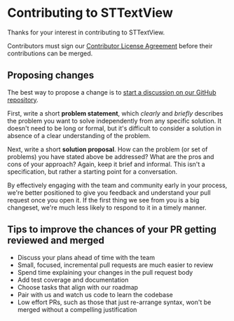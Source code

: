 # Contributing to STTextView

Thanks for your interest in contributing to STTextView.

Contributors must sign our [Contributor License Agreement](https://gist.githubusercontent.com/krzyzanowskim/97306283cb9bbea66ba277e8c76f0487/raw/e8f63873c46f3d84491fc2988afb2d057f0ad1ec/STTextView-CLA.md) before their contributions can be merged.

## Proposing changes

The best way to propose a change is to [start a discussion on our GitHub repository](https://github.com/krzyzanowskim/STTextView/discussions).

First, write a short **problem statement**, which _clearly_ and _briefly_ describes the problem you want to solve independently from any specific solution. It doesn't need to be long or formal, but it's difficult to consider a solution in absence of a clear understanding of the problem.

Next, write a short **solution proposal**. How can the problem (or set of problems) you have stated above be addressed? What are the pros and cons of your approach? Again, keep it brief and informal. This isn't a specification, but rather a starting point for a conversation.

By effectively engaging with the team and community early in your process, we're better positioned to give you feedback and understand your pull request once you open it. If the first thing we see from you is a big changeset, we're much less likely to respond to it in a timely manner.

## Tips to improve the chances of your PR getting reviewed and merged

- Discuss your plans ahead of time with the team
- Small, focused, incremental pull requests are much easier to review
- Spend time explaining your changes in the pull request body
- Add test coverage and documentation
- Choose tasks that align with our roadmap
- Pair with us and watch us code to learn the codebase
- Low effort PRs, such as those that just re-arrange syntax, won't be merged without a compelling justification
